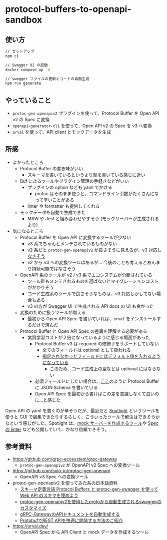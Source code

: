 # protocol-buffers-to-openapi-sandbox

## 使い方

```sh
// セットアップ
npm ci

// Swagger UI の起動
docker compose up -d

// swagger ファイルの更新とコードの自動生成
npm run generate
```

## やっていること

- `protoc-gen-openapiv2` プラグインを使って、Protocol Buffer を Open API v2 の Spec に変換
- `openapi-generator-cli` を使って、Open API v2 の Spec を v3 へ変換
- `orval` を使って、API client とモックデータを生成

## 所感

- よかったところ
  - Protocol Buffer の書き味がいい
    - スキーマを書いているというより型を書いている感じに近い
  - Buf によるツールやプラグイン管理の手軽さなどがいい
    - プラグインの option なども yaml でかける
      - protoc はそのまま使うと、コマンドライン引数がたくさんになって辛いことがある
    - linter や formatter も提供してくれる
  - モックデータも自動で生成できた
    - MSW や Jest と組み合わせやすそう (モックサーバーが生成されるより)
- 気になるところ
  - Protocol Buffer を Open API に変換するツールが少ない
    - v3 系でちゃんとメンテされているものがない
    - v2 系だと `protoc-gen-openapiv2` が良さそうに見えるが、[v3 対応しなさそう](https://github.com/grpc-ecosystem/grpc-gateway/issues/441)
    - v2 から v3 への変換ツールはあるが... 今後のことも考えるとあんまり持続可能ではなさそう
  - OpenAPI 系のツールが v2 / v3 系でエコシステムが分断されている
    - ツール群もメンテされるものを選ばないとマイグレーションコストがかかりそう
    - コード生成系のツールで良さそうなものは、v3 対応しかしてない場合もある
    - v3 の方が Swagger UI で生成される API docs の UI も良かった
  - 変換のために扱うツールが増える
    - 最初から Open API Spec を書いていれば、`orval` をインストールするだけで済んだ
  - Protocol Buffer と Open API Spec の差異を理解する必要がある
    - 実質学習コストが２倍になっているように感じる場面があった
      - Protocol Buffer v3 は required の修飾子をサポートしていない
        - 全てのフィールドは optional として扱われる
        - [指定されなかったフィールドにはデフォルト値を入れるようになっている](https://protobuf.dev/programming-guides/proto3/#default)
          - このため、コード生成上の型などは optional にはならない
      - 必須フィールドにしたい場合は、[ここ](https://github.com/nissy-dev/protocol-buffer-sandbox/blob/07b97ac52ba7b97c2e981c7bf007cef92713a1ed/proto/sample/v1/post.proto#L60-L76)のように Protocol Buffer に JSON Schema を書いている
      - Open API Spec を最初から書けばこの差を意識しなくて良いのに...と感じた

Open API の yaml を書くのが辛そうだが、最近だと [Spotlight](https://stoplight.io/) というツールを使うと GUI で編集できたりするらしく、こういったツールで解決はできそうかなという感じがした。Spotlight は、[mock サーバーを作成するツール](https://github.com/stoplightio/prism)や [Spec の linter](https://github.com/stoplightio/spectral) なども公開していて、かなり信頼できそう。

## 参考資料

- https://github.com/grpc-ecosystem/grpc-gateway
  - `protoc-gen-openapiv2` が OpenAPI v2 Spec への変換ツール
- https://github.com/solo-io/protoc-gen-openapi
  - OpenAPI v3 Spec への変換ツール
- protoc-gen-openapiv2 を使ってみた系の日本語資料
  - [スキーマ定義言語 Protocol Buffers と protoc-gen-swagger を使って Web API のスキマを埋めよう](https://techblog.cartaholdings.co.jp/entry/protoc-gen-swagger)
  - [protoc-gen-openapiv2を使用したprotoから自動生成されるswaggerのカスタマイズ](https://qiita.com/a-kym/items/cadc6c951f8a41fda02c)
  - [gRPC-GatewayのAPIドキュメントを自動生成する](https://tech.yappli.io/entry/grpcgateway_swagger)
  - [ProtobufでREST APIを快適に開発する方法のご紹介](https://tech.tier4.jp/entry/2022/02/02/160000)
- https://orval.dev/
  - OpenAPI Spec から API Client と mock データを作成するツール

